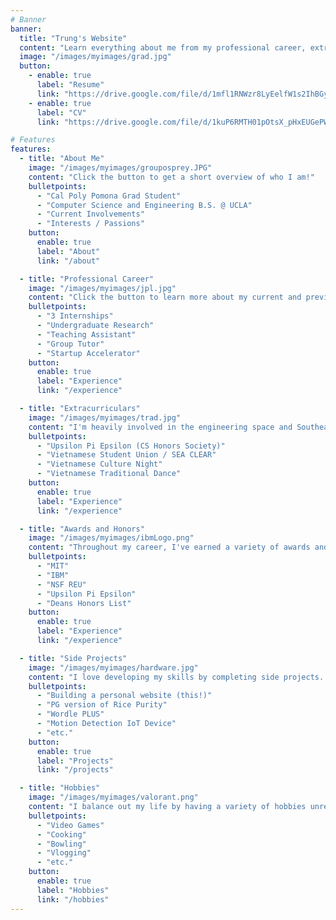 ```yaml
---
# Banner
banner:
  title: "Trung's Website"
  content: "Learn everything about me from my professional career, extracurriculars, side projects, hobbies, and etc."
  image: "/images/myimages/grad.jpg"
  button:
    - enable: true
      label: "Resume"
      link: "https://drive.google.com/file/d/1mfl1RNWzr8LyEelfW1s2IhBGy0cKBz-M/view?usp=sharing"
    - enable: true
      label: "CV"
      link: "https://drive.google.com/file/d/1kuP6RMTH01pOtsX_pHxEUGePWb7GI2Ln/view?usp=sharing"

# Features
features:
  - title: "About Me"
    image: "/images/myimages/grouposprey.JPG"
    content: "Click the button to get a short overview of who I am!"
    bulletpoints:
      - "Cal Poly Pomona Grad Student"
      - "Computer Science and Engineering B.S. @ UCLA"
      - "Current Involvements"
      - "Interests / Passions"
    button:
      enable: true
      label: "About"
      link: "/about"

  - title: "Professional Career"
    image: "/images/myimages/jpl.jpg"
    content: "Click the button to learn more about my current and previous jobs!"
    bulletpoints:
      - "3 Internships"
      - "Undergraduate Research"
      - "Teaching Assistant"
      - "Group Tutor"
      - "Startup Accelerator"
    button:
      enable: true
      label: "Experience"
      link: "/experience"

  - title: "Extracurriculars"
    image: "/images/myimages/trad.jpg"
    content: "I'm heavily involved in the engineering space and Southeast Asian space at UCLA. Click the button to learn about all my involvements!"
    bulletpoints:
      - "Upsilon Pi Epsilon (CS Honors Society)"
      - "Vietnamese Student Union / SEA CLEAR"
      - "Vietnamese Culture Night"
      - "Vietnamese Traditional Dance"
    button:
      enable: true
      label: "Experience"
      link: "/experience"

  - title: "Awards and Honors"
    image: "/images/myimages/ibmLogo.png"
    content: "Throughout my career, I've earned a variety of awards and honors. Click the button to learn more about them!"
    bulletpoints:
      - "MIT"
      - "IBM"
      - "NSF REU"
      - "Upsilon Pi Epsilon"
      - "Deans Honors List"
    button:
      enable: true
      label: "Experience"
      link: "/experience"

  - title: "Side Projects"
    image: "/images/myimages/hardware.jpg"
    content: "I love developing my skills by completing side projects. Click the button to learn about all my projects."
    bulletpoints:
      - "Building a personal website (this!)"
      - "PG version of Rice Purity"
      - "Wordle PLUS"
      - "Motion Detection IoT Device"
      - "etc."
    button:
      enable: true
      label: "Projects"
      link: "/projects"

  - title: "Hobbies"
    image: "/images/myimages/valorant.png"
    content: "I balance out my life by having a variety of hobbies unrelated to computer science and engineering. Click the button to learn more about my hobbies!"
    bulletpoints:
      - "Video Games"
      - "Cooking"
      - "Bowling"
      - "Vlogging"
      - "etc."
    button:
      enable: true
      label: "Hobbies"
      link: "/hobbies"
---
```

